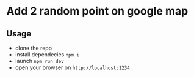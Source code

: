 # Add 2 random point on google map

## Usage
- clone the repo
- install dependecies `npm i`
- launch `npm run dev`
- open your browser on `http://localhost:1234`